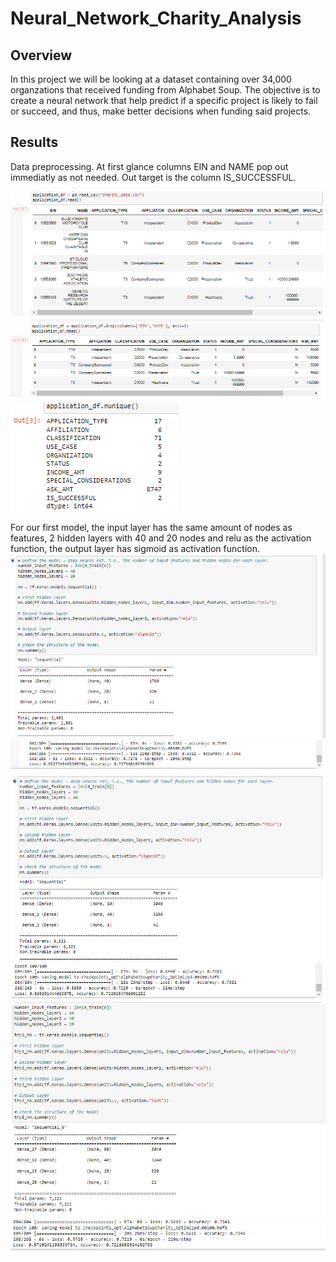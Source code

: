 # Neural_Network_Charity_Analysis
## Overview
In this project we will be looking at a dataset containing over 34,000 organzations that received funding from Alphabet Soup. The objective is to create a neural network that help predict if a specific project is likely to fail or succeed, and thus, make better decisions when funding said projects.
## Results
Data preprocessing. At first glance columns EIN and NAME pop out immediatly as not needed. Out target is the column IS_SUCCESSFUL.

![data frame preview](images/first.PNG)  
![dropping unwanted columns](images/first_drop.PNG)  
![identifying target column](images/target.PNG)  

For our first model, the input layer has the same amount of nodes as features, 2 hidden layers with 40 and 20 nodes and relu as the activation function, the output layer has sigmoid as activation function.
![defining first model](images/first_model_layers.PNG)  
![first model results](images/first_model.PNG)  
![defining second model](images/sec_model_layers.PNG)  
![second model results](images/sec_model.PNG)  
![defining last model](images/fourth_model_layers.PNG)  
![last model results](images/fourth_model.PNG)  